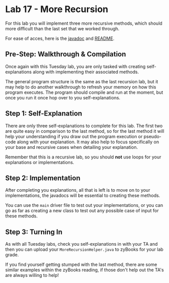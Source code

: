 # Lab 17 - More Recursion
For this lab you will implement three more recursive methods, which should more difficult than the last set that we worked through.

For ease of acces, here is the [javadoc](https://www.cs.colostate.edu/~cs163/javadoc/lab17/packge-summary.html) and [README](https://github.com/CSU-CompSci-CS163-4/17MoreRecursion/blob/main/README.md).

## Pre-Step: Walkthrough & Compilation
Once again with this Tuesday lab, you are only tasked with creating self-explanations along with implementing their associated methods.

The general program structure is the same as the last recursion lab, but it may help to do another walkthrough to refresh your memory on how this program executes. The program should compile and run at the moment, but once you run it once hop over to you self-explanations.

## Step 1: Self-Explanation
There are only three self-explanations to complete for this lab. The first two are quite easy in comparison to the last method, so for the last method it will help your understanding if you draw out the program execution or pseudo-code along with your explanation. It may also help to focus specifically on your base and recursive cases when detailing your explanation.

Remember that this is a recursive lab, so you should **not** use loops for your explanations or implementations.

## Step 2: Implementation
After completing you explanations, all that is left is to move on to your implementations, the javadocs will be essential to creating these methods.

You can use the `main` driver file to test out your implementations, or you can go as far as creating a new class to test out any possible case of input for these methods.

## Step 3: Turning In
As with all Tuesday labs, check you self-explanations in with your TA and then you can upload your `MoreRecursionHelper.java` to zyBooks for your lab grade.

If you find yourself getting stumped with the last method, there are some similar examples within the zyBooks reading, if those don't help out the TA's are always willing to help!